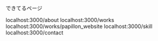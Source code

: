 できてるページ

localhost:3000/about
localhost:3000/works
localhost:3000/works/papillon_website
localhost:3000/skill
localhost:3000/contact
